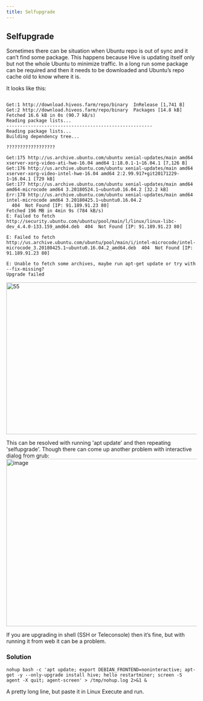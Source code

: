 ```yaml
---
title: Selfupgrade
---
```


## Selfupgrade
Sometimes there can be situation when Ubuntu repo is out of sync and it can’t find some package. This happens because Hive is updating itself only but not the whole Ubuntu to minimize traffic. In a long run some package can be required and then it needs to be downloaded and Ubuntu’s repo cache old to know where it is.

It looks like this:
<pre><code>
Get:1 http://download.hiveos.farm/repo/binary  InRelease [1,741 B]
Get:2 http://download.hiveos.farm/repo/binary  Packages [14.8 kB]
Fetched 16.6 kB in 0s (90.7 kB/s)
Reading package lists...
------------------------------------------------------
Reading package lists...
Building dependency tree...

??????????????????

Get:175 http://us.archive.ubuntu.com/ubuntu xenial-updates/main amd64 xserver-xorg-video-ati-hwe-16.04 amd64 1:18.0.1-1~16.04.1 [7,126 B]
Get:176 http://us.archive.ubuntu.com/ubuntu xenial-updates/main amd64 xserver-xorg-video-intel-hwe-16.04 amd64 2:2.99.917+git20171229-1~16.04.1 [729 kB]
Get:177 http://us.archive.ubuntu.com/ubuntu xenial-updates/main amd64 amd64-microcode amd64 3.20180524.1~ubuntu0.16.04.2 [32.2 kB]
Err:178 http://us.archive.ubuntu.com/ubuntu xenial-updates/main amd64 intel-microcode amd64 3.20180425.1~ubuntu0.16.04.2
  404  Not Found [IP: 91.189.91.23 80]
Fetched 196 MB in 4min 9s (784 kB/s)
E: Failed to fetch http://security.ubuntu.com/ubuntu/pool/main/l/linux/linux-libc-dev_4.4.0-133.159_amd64.deb  404  Not Found [IP: 91.189.91.23 80]

E: Failed to fetch http://us.archive.ubuntu.com/ubuntu/pool/main/i/intel-microcode/intel-microcode_3.20180425.1~ubuntu0.16.04.2_amd64.deb  404  Not Found [IP: 91.189.91.23 80]

E: Unable to fetch some archives, maybe run apt-get update or try with --fix-missing?
Upgrade failed
</code></pre>
<img src="https://forum.hiveos.farm/uploads/default/optimized/2X/d/d708a239fd934c9332e8274052a610939e6e8a66_2_690x401.png" alt="55" width="690" height="401" class="d-lazyload" srcset="https://forum.hiveos.farm/uploads/default/optimized/2X/d/d708a239fd934c9332e8274052a610939e6e8a66_2_690x401.png, https://forum.hiveos.farm/uploads/default/optimized/2X/d/d708a239fd934c9332e8274052a610939e6e8a66_2_1035x601.png 1.5x, https://forum.hiveos.farm/uploads/default/optimized/2X/d/d708a239fd934c9332e8274052a610939e6e8a66_2_1380x802.png 2x">

This can be resolved with running 'apt update' and then repeating 'selfupgrade'.
Though there can come up another problem with interactive dialog from grub:
<img src="https://forum.hiveos.farm/uploads/default/original/2X/0/0e0fc90430c2664fcbac3c18e20da11447a524d3.png" alt="image" width="631" height="442" class="d-lazyload">

If you are upgrading in shell (SSH or Teleconsole) then it’s fine, but with running it from web it can be a problem.

### Solution
`nohup bash -c 'apt update; export DEBIAN_FRONTEND=noninteractive; apt-get -y --only-upgrade install hive; hello restartminer; screen -S agent -X quit; agent-screen' > /tmp/nohup.log 2>&1 &`

A pretty long line, but paste it in Linux Execute and run.
